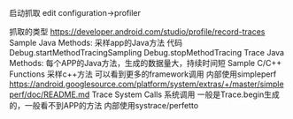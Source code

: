 

启动抓取
edit configuration->profiler

抓取的类型
https://developer.android.com/studio/profile/record-traces
Sample Java Methods:   采样app的Java方法
代码Debug.startMethodTracingSampling   Debug.stopMethodTracing
Trace Java Methods:  每个APP的Java方法，生成的数据量大，持续时间短
Sample C/C++ Functions  采样c++方法  可以看到更多的framework调用
  内部使用simpleperf
   https://android.googlesource.com/platform/system/extras/+/master/simpleperf/doc/README.md
Trace System Calls   系统调用 一般是Trace.begin生成的，一般看不到APP的方法
  内部使用systrace/perfetto